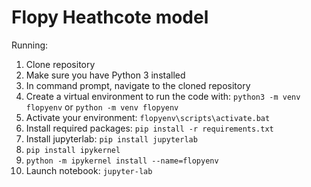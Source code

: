 # Flopy Heathcote model

Running:
1. Clone repository
2. Make sure you have Python 3 installed
3. In command prompt, navigate to the cloned repository
4. Create a virtual environment to run the code with: `python3 -m venv flopyenv` or `python -m venv flopyenv` 
5. Activate your environment: `flopyenv\scripts\activate.bat` 
6. Install required packages: `pip install -r requirements.txt`
7. Install jupyterlab: `pip install jupyterlab`
8. `pip install ipykernel`
9. `python -m ipykernel install --name=flopyenv`
10. Launch notebook: `jupyter-lab`

